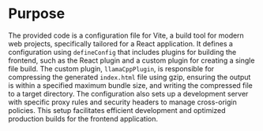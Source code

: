 # Purpose
The provided code is a configuration file for Vite, a build tool for modern web projects, specifically tailored for a React application. It defines a configuration using `defineConfig` that includes plugins for building the frontend, such as the React plugin and a custom plugin for creating a single file build. The custom plugin, `llamaCppPlugin`, is responsible for compressing the generated `index.html` file using gzip, ensuring the output is within a specified maximum bundle size, and writing the compressed file to a target directory. The configuration also sets up a development server with specific proxy rules and security headers to manage cross-origin policies. This setup facilitates efficient development and optimized production builds for the frontend application.
